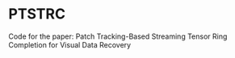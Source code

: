 # PTSTRC
Code for the paper: Patch Tracking-Based Streaming Tensor Ring Completion for Visual Data Recovery
